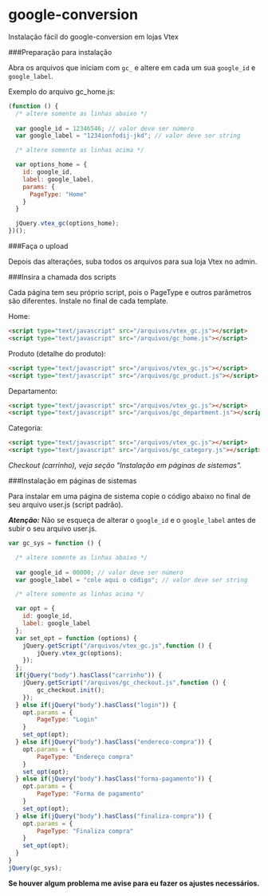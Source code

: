 google-conversion
=================

Instalação fácil do google-conversion em lojas Vtex

###Preparação para instalação

Abra os arquivos que iniciam com `gc_` e altere em cada um sua `google_id` e `google_label`.

Exemplo do arquivo gc_home.js:

```javascript
(function () {
  /* altere somente as linhas abaixo */
  
  var google_id = 12346546; // valor deve ser número
  var google_label = "1234ionfodij-jkd"; // valor deve ser string

  /* altere somente as linhas acima */

  var options_home = {
    id: google_id,
    label: google_label,
    params: {
      PageType: "Home"
    }
  }

  jQuery.vtex_gc(options_home);
})();
```

###Faça o upload 

Depois das alterações, suba todos os arquivos para sua loja Vtex no admin.


###Insira a chamada dos scripts

Cada página tem seu próprio script, pois o PageType e outros parâmetros são diferentes. Instale no final de cada template.

Home:
```html
<script type="text/javascript" src="/arquivos/vtex_gc.js"></script>
<script type="text/javascript" src="/arquivos/gc_home.js"></script>
```

Produto (detalhe do produto):
```html
<script type="text/javascript" src="/arquivos/vtex_gc.js"></script>
<script type="text/javascript" src="/arquivos/gc_product.js"></script>
```

Departamento:
```html
<script type="text/javascript" src="/arquivos/vtex_gc.js"></script>
<script type="text/javascript" src="/arquivos/gc_department.js"></script>
```

Categoria:
```html
<script type="text/javascript" src="/arquivos/vtex_gc.js"></script>
<script type="text/javascript" src="/arquivos/gc_category.js"></script>
```

*Checkout (carrinho), veja seção "Instalação em páginas de sistemas".*

###Instalação em páginas de sistemas

Para instalar em uma página de sistema copie o código abaixo no final de seu arquivo user.js (script padrão).

***Atenção:*** Não se esqueça de alterar o `google_id` e o `google_label` antes de subir o seu arquivo user.js.

```javascript
var gc_sys = function () {

  /* altere somente as linhas abaixo */
  
  var google_id = 00000; // valor deve ser número
  var google_label = "cole aqui o código"; // valor deve ser string

  /* altere somente as linhas acima */

  var opt = {
    id: google_id,
    label: google_label
  };
  var set_opt = function (options) {
    jQuery.getScript("/arquivos/vtex_gc.js",function () {
        jQuery.vtex_gc(options);
    });
  };
  if(jQuery("body").hasClass("carrinho")) {
    jQuery.getScript("/arquivos/gc_checkout.js",function () {
        gc_checkout.init();        
    });
  } else if(jQuery("body").hasClass("login")) {
    opt.params = {
        PageType: "Login"
    }
    set_opt(opt);
  } else if(jQuery("body").hasClass("endereco-compra")) {
    opt.params = {
        PageType: "Endereço compra"
    }
    set_opt(opt);
  } else if(jQuery("body").hasClass("forma-pagamento")) {
    opt.params = {
        PageType: "Forma de pagamento"
    }
    set_opt(opt);
  } else if(jQuery("body").hasClass("finaliza-compra")) {
    opt.params = {
        PageType: "Finaliza compra"
    }
    set_opt(opt);
  }
}
jQuery(gc_sys);
```

**Se houver algum problema me avise para eu fazer os ajustes necessários.**
